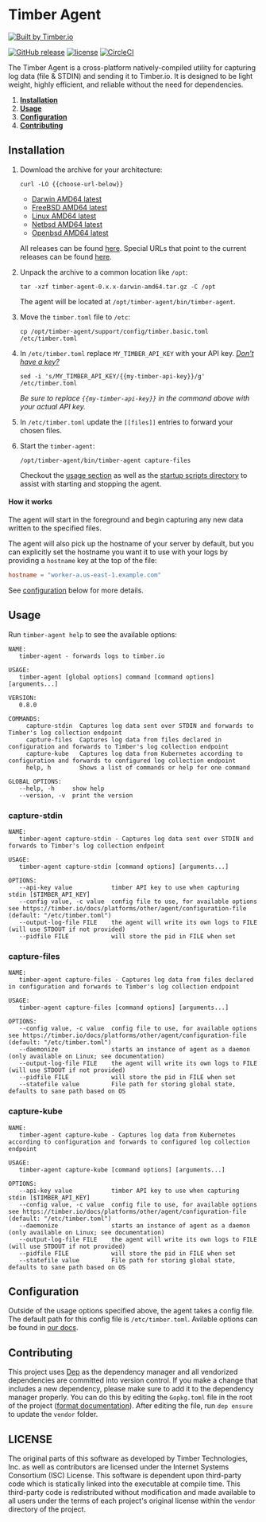 # Timber Agent

[![Built by Timber.io](https://res.cloudinary.com/timber/image/upload/v1503615886/built_by_timber_wide.png)](https://timber.io/?utm_source=github&utm_campaign=timberio%2Fagent)

[![GitHub release](https://img.shields.io/github/release/timberio/agent.svg)](https://github.com/timberio/agent/releases/latest) [![license](https://img.shields.io/github/license/timberio/agent.svg)](https://github.com/timberio/agent/blob/master/LICENSE) [![CircleCI](https://img.shields.io/circleci/project/github/timberio/agent.svg)](https://circleci.com/gh/timberio/agent/tree/master)

The Timber Agent is a cross-platform natively-compiled utility for capturing log data
(file & STDIN) and sending it to Timber.io. It is designed to be light weight, highly efficient,
and reliable without the need for dependencies.

1. [**Installation**](#installation)
2. [**Usage**](#usage)
3. [**Configuration**](#configuration)
4. [**Contributing**](#contributing)


## Installation

1. Download the archive for your architecture:

    ```shell
    curl -LO {{choose-url-below}}
    ```

    * [Darwin AMD64 latest](https://packages.timber.io/agent/0.x.x/darwin-amd64/timber-agent-0.x.x-darwin-amd64.tar.gz)
    * [FreeBSD AMD64 latest](https://packages.timber.io/agent/0.x.x/freebsd-amd64/timber-agent-0.x.x-freebsd-amd64.tar.gz)
    * [Linux AMD64 latest](https://packages.timber.io/agent/0.x.x/linux-amd64/timber-agent-0.x.x-linux-amd64.tar.gz)
    * [Netbsd AMD64 latest](https://packages.timber.io/agent/0.x.x/netbsd-amd64/timber-agent-0.x.x-netbsd-amd64.tar.gz)
    * [Openbsd AMD64 latest](https://packages.timber.io/agent/0.x.x/openbsd-amd64/timber-agent-0.x.x-openbsd-amd64.tar.gz)

    All releases can be found [here](https://github.com/timberio/agent/releases). Special URLs that point to the current releases can be found [here](https://timber.io/docs/platforms/other/agent/versioning).

2. Unpack the archive to a common location like `/opt`:

    ```shell
    tar -xzf timber-agent-0.x.x-darwin-amd64.tar.gz -C /opt
    ```

    The agent will be located at `/opt/timber-agent/bin/timber-agent`.

3. Move the `timber.toml` file to `/etc`:

    ```shell
    cp /opt/timber-agent/support/config/timber.basic.toml /etc/timber.toml
    ```

4. In `/etc/timber.toml` replace `MY_TIMBER_API_KEY` with your API key. [*Don't have a key?*](https://timber.io/docs/app/applications/obtaining-api-key)

    ```shell
    sed -i 's/MY_TIMBER_API_KEY/{{my-timber-api-key}}/g' /etc/timber.toml
    ```

    *Be sure to replace `{{my-timber-api-key}}` in the command above with your _actual_ API key.*

5. In `/etc/timber.toml` update the `[[files]]` entries to forward your chosen files.

6. Start the `timber-agent`:

    ```shell
    /opt/timber-agent/bin/timber-agent capture-files
    ```

    Checkout the [usage section](#usage) as well as the [startup scripts directory](https://github.com/timberio/agent/tree/master/support/scripts/startup) to assist with starting and stopping the agent.


#### How it works

The agent will start in the foreground and begin capturing any new data written to
the specified files.

The agent will also pick up the hostname of your server by default, but you can
explicitly set the hostname you want it to use with your logs by providing
a `hostname` key at the top of the file:

```toml
hostname = "worker-a.us-east-1.example.com"
```

See [configuration](#configuration) below for more details.


## Usage

Run `timber-agent help` to see the available options:

```text
NAME:
   timber-agent - forwards logs to timber.io

USAGE:
   timber-agent [global options] command [command options] [arguments...]

VERSION:
   0.8.0

COMMANDS:
     capture-stdin  Captures log data sent over STDIN and forwards to Timber's log collection endpoint
     capture-files  Captures log data from files declared in configuration and forwards to Timber's log collection endpoint
     capture-kube   Captures log data from Kubernetes according to configuration and forwards to configured log collection endpoint
     help, h        Shows a list of commands or help for one command

GLOBAL OPTIONS:
   --help, -h     show help
   --version, -v  print the version
```

### capture-stdin

```text
NAME:
   timber-agent capture-stdin - Captures log data sent over STDIN and forwards to Timber's log collection endpoint

USAGE:
   timber-agent capture-stdin [command options] [arguments...]

OPTIONS:
   --api-key value           timber API key to use when capturing stdin [$TIMBER_API_KEY]
   --config value, -c value  config file to use, for available options see https://timber.io/docs/platforms/other/agent/configuration-file (default: "/etc/timber.toml")
   --output-log-file FILE    the agent will write its own logs to FILE (will use STDOUT if not provided)
   --pidfile FILE            will store the pid in FILE when set
```

### capture-files

```text
NAME:
   timber-agent capture-files - Captures log data from files declared in configuration and forwards to Timber's log collection endpoint

USAGE:
   timber-agent capture-files [command options] [arguments...]

OPTIONS:
   --config value, -c value  config file to use, for available options see https://timber.io/docs/platforms/other/agent/configuration-file (default: "/etc/timber.toml")
   --daemonize               starts an instance of agent as a daemon (only available on Linux; see documentation)
   --output-log-file FILE    the agent will write its own logs to FILE (will use STDOUT if not provided)
   --pidfile FILE            will store the pid in FILE when set
   --statefile value         File path for storing global state, defaults to sane path based on OS
```

### capture-kube

```text
NAME:
   timber-agent capture-kube - Captures log data from Kubernetes according to configuration and forwards to configured log collection endpoint

USAGE:
   timber-agent capture-kube [command options] [arguments...]

OPTIONS:
   --api-key value           timber API key to use when capturing stdin [$TIMBER_API_KEY]
   --config value, -c value  config file to use, for available options see https://timber.io/docs/platforms/other/agent/configuration-file (default: "/etc/timber.toml")
   --daemonize               starts an instance of agent as a daemon (only available on Linux; see documentation)
   --output-log-file FILE    the agent will write its own logs to FILE (will use STDOUT if not provided)
   --pidfile FILE            will store the pid in FILE when set
   --statefile value         File path for storing global state, defaults to sane path based on OS
```


## Configuration

Outside of the usage options specified above, the agent takes a config file.
The default path for this config file is `/etc/timber.toml`. Avilable options
can be found in [our docs](https://timber.io/docs/platforms/other/agent/configuration-file).


## Contributing

This project uses [Dep](https://github.com/golang/dep) as the dependency manager
and all vendorized dependencies are committed into version control. If you make
a change that includes a new dependency, please make sure to add it to the
dependency manager properly. You can do this by editing the `Gopkg.toml` file in
the root of the project ([format
documentation](https://github.com/golang/dep/blob/master/docs/Gopkg.toml.md)).
After editing the file, run `dep ensure` to update the `vendor` folder.


## LICENSE

The original parts of this software as developed by Timber Technologies, Inc. as
well as contributors are licensed under the Internet Systems Consortium (ISC)
License. This software is dependent upon third-party code which is
statically linked into the executable at compile time. This third-party code is
redistributed without modification and made available to all users  under the
terms of each project's original license within the `vendor` directory of the
project.
